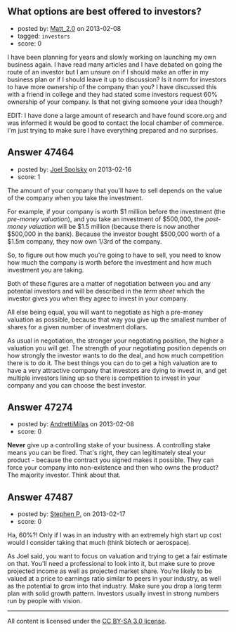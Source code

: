 ## What options are best offered to investors?

- posted by: [Matt_2.0](https://stackexchange.com/users/-1/22401-matt-2-0) on 2013-02-08
- tagged: `investors`
- score: 0

I have been planning for years and slowly working on launching my own business again.  I have read many articles and I have debated on going the route of an investor but I am unsure on if I should make an offer in my business plan or if I should leave it up to discussion?  Is it norm for investors to have more ownership of the company than you?  I have discussed this with a friend in college and they had stated some investors request 60% ownership of your company.  Is that not giving someone your idea though?

EDIT:
I have done a large amount of research and have found score.org and was informed it would be good to contact the local chamber of commerce.  I'm just trying to make sure I have everything prepared and no surprises. 


## Answer 47464

- posted by: [Joel Spolsky](https://stackexchange.com/users/-1/4335-joel-spolsky) on 2013-02-16
- score: 1

The amount of your company that you'll have to sell depends on the value of the company when you take the investment.

For example, if your company is worth $1 million before the investment (the *pre-money valuation*), and you take an investment of $500,000, the *post-money valuation* will be $1.5 million (because there is now another $500,000 in the bank). Because the investor bought $500,000 worth of a $1.5m company, they now own 1/3rd of the company.

So, to figure out how much you're going to have to sell, you need to know how much the company is worth before the investment and how much investment you are taking.

Both of these figures are a matter of negotiation between you and any potential investors and will be described in the *term sheet* which the investor gives you when they agree to invest in your company.

All else being equal, you will want to negotiate as high a pre-money valuation as possible, because that way you give up the smallest number of shares for a given number of investment dollars.

As usual in negotiation, the stronger your negotiating position, the higher a valuation you will get. The strength of your negotiating position depends on how strongly the investor wants to do the deal, and how much competition there is to do it. The best things you can do to get a high valuation are to have a very attractive company that investors are dying to invest in, and get multiple investors lining up so there is competition to invest in your company and you can choose the best investor.


## Answer 47274

- posted by: [AndrettiMilas](https://stackexchange.com/users/-1/23904-andrettimilas) on 2013-02-08
- score: 0

**Never** give up a controlling stake of your business.  A controlling stake means you can be fired.  That's right, they can legitimately steal your product - because the contract you signed makes it possible.  They can force your company into non-existence and then who owns the product?  The majority investor.  Think about that.


## Answer 47487

- posted by: [Stephen P.](https://stackexchange.com/users/-1/25058-stephen-p) on 2013-02-17
- score: 0

Ha, 60%?! Only if I was in an industry with an extremely high start up cost would I consider taking that much (think biotech or aerospace). 

As Joel said, you want to focus on valuation and trying to get a fair estimate on that. You'll need a professional to look into it, but make sure to prove projected income as well as projected market share. You're likely to be valued at a price to earnings ratio similar to peers in your industry, as well as the potential to grow into that industry. Make sure you drop a long term plan with solid growth pattern. Investors usually invest in strong numbers run by people with vision. 



---

All content is licensed under the [CC BY-SA 3.0 license](https://creativecommons.org/licenses/by-sa/3.0/).
